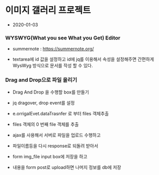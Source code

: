 # 이미지 갤러리 프로젝트
* 2020-01-03

### WYSWYG(What you see What you Get) Editor
* summernote : https://summernote.org/

* textarea에 id 값을 설정하고 id에 jq를 이용해서 속성을 설정해주면 간편하게 WysWyg 방식으로 문서를 작성 할 수 있다.


### Drag and Drop으로 파일 올리기
* Drag And Drop 을 수행할 box를 만들기
* jq dragover, drop event를 설정
* e.orrigalEvet.dataTrasnfer 로 부터 files 객체추출
* files 객체의 0 번째 file 객체를 추출

* ajax를 사용해서 서버로 파일을 업로드 수행하고
* 파일이름등을 다시 response로 되돌려 받아서
* form img_file input box에 저장을 하고

* 내용을 form post로 upload하면 나머지 정보를 db에 저장


